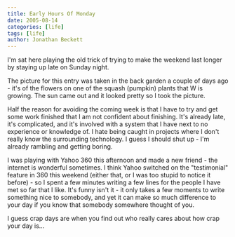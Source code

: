 ```yaml
---
title: Early Hours Of Monday
date: 2005-08-14
categories: [life]
tags: [life]
author: Jonathan Beckett
---
```


I'm sat here playing the old trick of trying to make the weekend last longer by staying up late on Sunday night.

The picture for this entry was taken in the back garden a couple of days ago - it's of the flowers on one of the squash (pumpkin) plants that W is growing. The sun came out and it looked pretty so I took the picture.

Half the reason for avoiding the coming week is that I have to try and get some work finished that I am not confident about finishing. It's already late, it's complicated, and it's involved with a system that I have next to no experience or knowledge of. I hate being caught in projects where I don't really know the surrounding technology. I guess I should shut up - I'm already rambling and getting boring.

I was playing with Yahoo 360 this afternoon and made a new friend - the internet is wonderful sometimes. I think Yahoo switched on the "testimonial" feature in 360 this weekend (either that, or I was too stupid to notice it before) - so I spent a few minutes writing a few lines for the people I have met so far that I like. It's funny isn't it - it only takes a few moments to write something nice to somebody, and yet it can make so much difference to your day if you know that somebody somewhere thought of you.

I guess crap days are when you find out who really cares about how crap your day is...